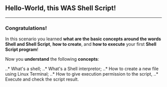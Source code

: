 ## Hello-World, this WAS Shell Script!
------

### Congratulations!

In this scenario you learned **what are the basic concepts around the words Shell and Shell Script**, **how to create**, and **how to execute** your first **Shell Script program**!

Now you **understand** the following **concepts**:

..* What's a shell;
..* What's a Shell interpretor;
..* How to create a new file using Linux Terminal;
..* How to give execution permission to the script,
..* Execute and check the script result.